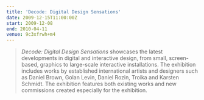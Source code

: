 ```yaml
---
title: 'Decode: Digital Design Sensations'
date: 2009-12-15T11:00:00Z
start: 2009-12-08
end: 2010-04-11
venue: 9c3xfrwh+m4
---
```

> <cite>Decode: Digital Design Sensations</cite> showcases the latest developments in digital and interactive design, from small, screen-based, graphics to large-scale interactive installations. The exhibition includes works by established international artists and designers such as Daniel Brown, Golan Levin, Daniel Rozin, Troika and Karsten Schmidt. The exhibition features both existing works and new commissions created especially for the exhibition.
